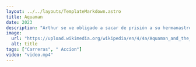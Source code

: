 ```yaml
---
layout: ../../layouts/TemplateMarkdown.astro
title: Aquaman
date: 2023
description: "Arthur se ve obligado a sacar de prisión a su hermanastro, Orm, para que lo ayude a detener a Kane, quien ha atacado Atlantis tras encontrar un tridente negro que lo posee y le da la fuerza para vengar la muerte de su padre."
image:
  url: "https://upload.wikimedia.org/wikipedia/en/4/4a/Aquaman_and_the_Lost_Kingdom_poster.jpg"
  alt: title
tags: ["Carreras", " Accion"]
video: "video.mp4"
---
```

